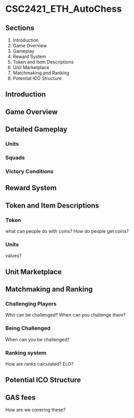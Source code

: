 # CSC2421_ETH_AutoChess

## Sections
1) Introduction
2) Game Overview
3) Gameplay
4) Reward System
5) Token and Item Descriptions
6) Unit Marketplace
7) Matchmaking and Ranking
8) Potential ICO Structure

## Introduction

## Game Overview

## Detailed Gameplay

### Units

### Squads

### Victory Conditions

## Reward System

## Token and Item Descriptions

### Token
what can people do with coins?
How do people get coins?

### Units
values?

## Unit Marketplace


## Matchmaking and Ranking

### Challenging Players
Who can be challenged?
When can you challenge them?

### Being Challenged
When can you be challenged?


### Ranking system
How are ranks calculated? ELO?


## Potential ICO Structure

## GAS fees
How are we covering these?
